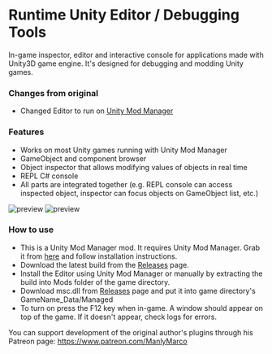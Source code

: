 # Runtime Unity Editor / Debugging Tools
In-game inspector, editor and interactive console for applications made with Unity3D game engine. It's designed for debugging and modding Unity games.

### Changes from original
- Changed Editor to run on [Unity Mod Manager](https://github.com/newman55/unity-mod-manager)

### Features
- Works on most Unity games running with Unity Mod Manager
- GameObject and component browser
- Object inspector that allows modifying values of objects in real time
- REPL C# console
- All parts are integrated together (e.g. REPL console can access inspected object, inspector can focus objects on GameObject list, etc.)

![preview](https://user-images.githubusercontent.com/39247311/53586063-a8324000-3b87-11e9-8209-57e660d2949d.png)
![preview](https://user-images.githubusercontent.com/39247311/49837301-2d3a6400-fda6-11e8-961a-9a85f1247705.PNG)

### How to use
- This is a Unity Mod Manager mod. It requires Unity Mod Manager. Grab it from [here](https://www.nexusmods.com/site/mods/21/) and follow installation instructions.
- Download the latest build from the [Releases](https://github.com/SvetlozarValchev/RuntimeUnityEditor/releases) page.
- Install the Editor using Unity Mod Manager or manually by extracting the build into Mods folder of the game directory.
- Download msc.dll from [Releases](https://github.com/SvetlozarValchev/RuntimeUnityEditor/releases) page and put it into game directory's GameName_Data/Managed
- To turn on press the F12 key when in-game. A window should appear on top of the game. If it doesn't appear, check logs for errors.

You can support development of the original author's plugins through his Patreon page: https://www.patreon.com/ManlyMarco
